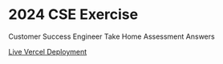 # 2024 CSE Exercise

Customer Success Engineer Take Home Assessment Answers

[Live Vercel Deployment](https://nextjs-tha-alinajqs-projects.vercel.app/)
